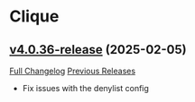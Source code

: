 # Clique

## [v4.0.36-release](https://github.com/jnwhiteh/Clique/tree/v4.0.36-release) (2025-02-05)
[Full Changelog](https://github.com/jnwhiteh/Clique/compare/v4.0.35-release...v4.0.36-release) [Previous Releases](https://github.com/jnwhiteh/Clique/releases)

- Fix issues with the denylist config  
